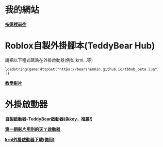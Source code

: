 # 我的網站
**[按這裡前往](https://bearshenmin.github.io/)**

# Roblox自製外掛腳本(TeddyBear Hub)
請把以下程式碼貼在外掛啟動器(例如:krnl...等)
```
loadstring(game:HttpGet("https://bearshenmin.github.io/tbhub_beta.lua"))()
```
**[教學影片](https://youtu.be/48qxA5W3MhA)**
# 外掛啟動器
**[自製啟動器-TeddyBear啟動器(免key，推薦!)](https://github.com/Bearshenmin/TeddyBear_Luncher/releases)**

**[第一期影片用到的天ㄚ啟動器](https://www.youtube.com/@cockroach520)**

**[krnl外掛啟動器下載(備用)](https://krnl.place/)**
